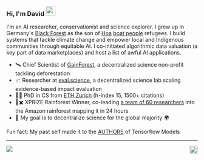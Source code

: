 ### Hi, I'm David <img src="https://media.tenor.com/e3GqicbfhMYAAAAi/get-greeting-get-greetings.gif" width="25px">

I'm an AI researcher, conservationist and science explorer. I grew up in Germany's [Black Forest](https://en.wikipedia.org/wiki/Black_Forest) as the son of [Hoa](https://en.wikipedia.org/wiki/Hoa_people) [boat people](https://en.wikipedia.org/wiki/Vietnamese_boat_people) refugees. I build systems that tackle climate change and empower local and Indigenous communities through equitable AI. I co-initiated algorithmic data valuation (a key part of data marketplaces) and host a list of awful AI applications. 

- 🛰 Chief Scientist of [GainForest](https://gainforest.earth/#/), a decentralized science non-profit tackling deforestation
- 📈 Researcher at [eval.science](https://eval.science), a decentralized science lab scaling evidence-based impact evaluation
- 👨‍🔬 PhD in CS from [ETH Zurich](https://inf.ethz.ch/news-and-events/spotlights/infk-news-channel/2023/07/david-dao.html) (h-index 15, 1500+ citations)
- 🏅✖️ XPRIZE Rainforest Winner, co-leading [a team of 60 researchers](https://biodivx.org) into the Amazon rainforest mapping it in 24 hours
- 🌱 My goal is to decentralize science for the global majority 🌍

Fun fact: My past self made it to the [AUTHORS](https://github.com/tensorflow/models/blob/master/AUTHORS) of Tensorflow Models

---

<a href="https://stackexchange.com/users/5678345/david-dao">
  <img align="center" src="https://stackexchange.com/users/flair/5678345.png" />
</a>

<a href="https://twitter.com/dwddao">
  <img align="right" alt="David Dao | Twitter" width="21px" src="https://raw.githubusercontent.com/anuraghazra/anuraghazra/master/assets/twitter.svg" />
</a>
